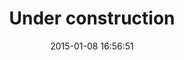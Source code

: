 ---
layout: post
title:  "Under construction"
date:   2015-01-08 16:56:51
description: Under construction posts will come soon.
categories:
- blog
permalink: sample-post
---